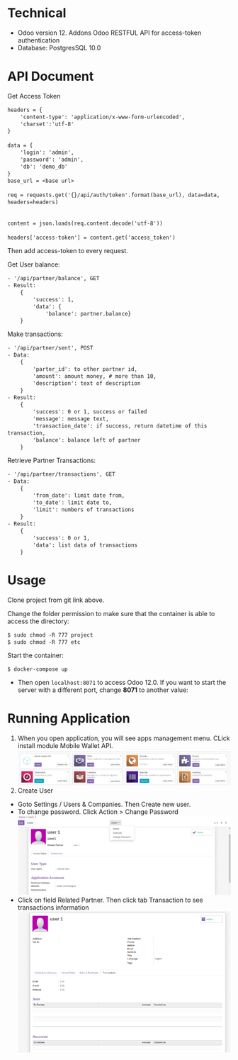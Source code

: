 # Technical
- Odoo version 12. Addons Odoo RESTFUL API for access-token authentication
- Database: PostgresSQL 10.0

# API Document
Get Access Token
```
headers = {
    'content-type': 'application/x-www-form-urlencoded',
    'charset':'utf-8'
}

data = {
    'login': 'admin',
    'password': 'admin',
    'db': 'demo_db'
}
base_url = <base url>

req = requests.get('{}/api/auth/token'.format(base_url), data=data, headers=headers)


content = json.loads(req.content.decode('utf-8'))

headers['access-token'] = content.get('access_token') 

```

Then add access-token to every request.

Get User balance:
```
- '/api/partner/balance', GET
- Result:
    {
        'success': 1,
        'data': {
            'balance': partner.balance}
    }
```

Make transactions:
```
- '/api/partner/sent', POST
- Data:
    {
        'parter_id': to other partner id,
        'amount': amount money, # more than 10,
        'description': text of description
    }
- Result:
    {
        'success': 0 or 1, success or failed
        'message': message text,
        'transaction_date': if success, return datetime of this transaction,
        'balance': balance left of partner
    }
```

Retrieve Partner Transactions:
```
- '/api/partner/transactions', GET
- Data:
    {
        'from_date': limit date from,
        'to_date': limit date to,
        'limit': numbers of transactions
    }
- Result:
    {
        'success': 0 or 1,
        'data': list data of transactions
    }
```

# Usage
Clone project from git link above.

Change the folder permission to make sure that the container is able to access the directory:
```
$ sudo chmod -R 777 project
$ sudo chmod -R 777 etc
```

Start the container:
```
$ docker-compose up
```

* Then open `localhost:8071` to access Odoo 12.0. If you want to start the server with a different port, change **8071** to another value:

# Running Application
1. When you open application, you will see apps management menu. CLick install module Mobile Wallet API.
![odoo-12-welcome-docker](screenshot/install_app.png)
2. Create User
- Goto Settings / Users  & Companies. Then Create new user.
- To change password. Click Action > Change Password
![odoo-12-welcome-docker](screenshot/change_password.png)
- Click on field Related Partner. Then click tab Transaction to see transactions information
![odoo-12-welcome-docker](screenshot/transactions.png)

